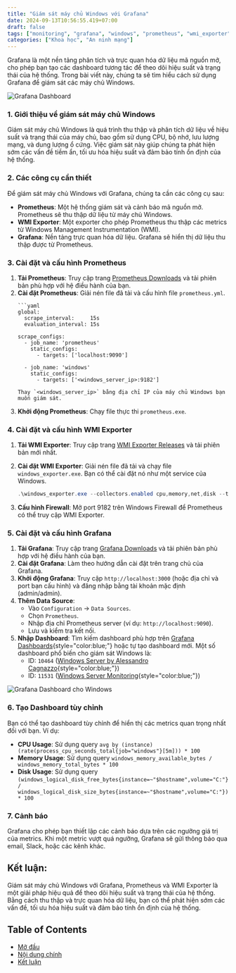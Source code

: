 ```yaml
---
title: "Giám sát máy chủ Windows với Grafana"
date: 2024-09-13T10:56:55.419+07:00
draft: false
tags: ["monitoring", "grafana", "windows", "prometheus", "wmi_exporter"]
categories: ["Khoa học", "An ninh mạng"]
---
```


Grafana là một nền tảng phân tích và trực quan hóa dữ liệu mã nguồn mở, cho phép bạn tạo các dashboard tương tác để theo dõi hiệu suất và trạng thái của hệ thống. Trong bài viết này, chúng ta sẽ tìm hiểu cách sử dụng Grafana để giám sát các máy chủ Windows.

![Grafana Dashboard](https://mysoly.nl/wp-content/uploads/2024/01/visualization-and-monitoring-with-grafana-an-introductory-guide.jpg "Hình 1: Giao diện Grafana Dashboard")


### 1. Giới thiệu về giám sát máy chủ Windows

Giám sát máy chủ Windows là quá trình thu thập và phân tích dữ liệu về hiệu suất và trạng thái của máy chủ, bao gồm sử dụng CPU, bộ nhớ, lưu lượng mạng, và dung lượng ổ cứng. Việc giám sát này giúp chúng ta phát hiện sớm các vấn đề tiềm ẩn, tối ưu hóa hiệu suất và đảm bảo tính ổn định của hệ thống.

### 2. Các công cụ cần thiết

Để giám sát máy chủ Windows với Grafana, chúng ta cần các công cụ sau:

*   **Prometheus**: Một hệ thống giám sát và cảnh báo mã nguồn mở. Prometheus sẽ thu thập dữ liệu từ máy chủ Windows.
*   **WMI Exporter**: Một exporter cho phép Prometheus thu thập các metrics từ Windows Management Instrumentation (WMI).
*   **Grafana**: Nền tảng trực quan hóa dữ liệu. Grafana sẽ hiển thị dữ liệu thu thập được từ Prometheus.

### 3. Cài đặt và cấu hình Prometheus

1.  **Tải Prometheus**: Truy cập trang [Prometheus Downloads](https://prometheus.io/download/) và tải phiên bản phù hợp với hệ điều hành của bạn.
2.  **Cài đặt Prometheus**: Giải nén file đã tải và cấu hình file `prometheus.yml`.
    ```
    ```yaml
    global:
      scrape_interval:     15s
      evaluation_interval: 15s

    scrape_configs:
      - job_name: 'prometheus'
        static_configs:
          - targets: ['localhost:9090']

      - job_name: 'windows'
        static_configs:
          - targets: ['<windows_server_ip>:9182']
    ```
    ```
    Thay `<windows_server_ip>` bằng địa chỉ IP của máy chủ Windows bạn muốn giám sát.

3.  **Khởi động Prometheus**: Chạy file thực thi `prometheus.exe`.

### 4. Cài đặt và cấu hình WMI Exporter

1.  **Tải WMI Exporter**: Truy cập trang [WMI Exporter Releases](https://github.com/prometheus-community/windows_exporter/releases) và tải phiên bản mới nhất.
2.  **Cài đặt WMI Exporter**: Giải nén file đã tải và chạy file `windows_exporter.exe`. Bạn có thể cài đặt nó như một service của Windows.

    ```powershell
    .\windows_exporter.exe --collectors.enabled cpu,memory,net,disk --telemetry.port 9182 --log.level error
    ```

3.  **Cấu hình Firewall**: Mở port 9182 trên Windows Firewall để Prometheus có thể truy cập WMI Exporter.

### 5. Cài đặt và cấu hình Grafana

1.  **Tải Grafana**: Truy cập trang [Grafana Downloads](https://grafana.com/grafana/download) và tải phiên bản phù hợp với hệ điều hành của bạn.
2.  **Cài đặt Grafana**: Làm theo hướng dẫn cài đặt trên trang chủ của Grafana.
3.  **Khởi động Grafana**: Truy cập `http://localhost:3000` (hoặc địa chỉ và port bạn cấu hình) và đăng nhập bằng tài khoản mặc định (admin/admin).
4.  **Thêm Data Source**:
    *   Vào `Configuration` -> `Data Sources`.
    *   Chọn `Prometheus`.
    *   Nhập địa chỉ Prometheus server (ví dụ: `http://localhost:9090`).
    *   Lưu và kiểm tra kết nối.
5.  **Nhập Dashboard**: Tìm kiếm dashboard phù hợp trên [Grafana Dashboards](https://grafana.com/grafana/dashboards){style="color:blue;"} hoặc tự tạo dashboard mới. Một số dashboard phổ biến cho giám sát Windows là:
    *   ID: `10464` ([Windows Server by Alessandro Cagnazzo](https://grafana.com/grafana/dashboards/10464){style="color:blue;"})
    *   ID: `11531` ([Windows Server Monitoring](https://grafana.com/grafana/dashboards/11531){style="color:blue;"})

![Grafana Dashboard cho Windows](https://grafana.com/api/dashboards/11531/images/image "Hình 2: Dashboard Grafana cho Windows")

### 6. Tạo Dashboard tùy chỉnh

Bạn có thể tạo dashboard tùy chỉnh để hiển thị các metrics quan trọng nhất đối với bạn. Ví dụ:

*   **CPU Usage**: Sử dụng query `avg by (instance) (rate(process_cpu_seconds_total{job="windows"}[5m])) * 100`
*   **Memory Usage**: Sử dụng query `windows_memory_available_bytes / windows_memory_total_bytes * 100`
*   **Disk Usage**: Sử dụng query `(windows_logical_disk_free_bytes{instance=~"$hostname",volume="C:"} / windows_logical_disk_size_bytes{instance=~"$hostname",volume="C:"}) * 100`

### 7. Cảnh báo

Grafana cho phép bạn thiết lập các cảnh báo dựa trên các ngưỡng giá trị của metrics. Khi một metric vượt quá ngưỡng, Grafana sẽ gửi thông báo qua email, Slack, hoặc các kênh khác.

## Kết luận:

Giám sát máy chủ Windows với Grafana, Prometheus và WMI Exporter là một giải pháp hiệu quả để theo dõi hiệu suất và trạng thái của hệ thống. Bằng cách thu thập và trực quan hóa dữ liệu, bạn có thể phát hiện sớm các vấn đề, tối ưu hóa hiệu suất và đảm bảo tính ổn định của hệ thống.

## Table of Contents
- [Mở đầu](#mở-đầu)
- [Nội dung chính](#nội-dung-chính)
- [Kết luận](#kết-luận)
```
